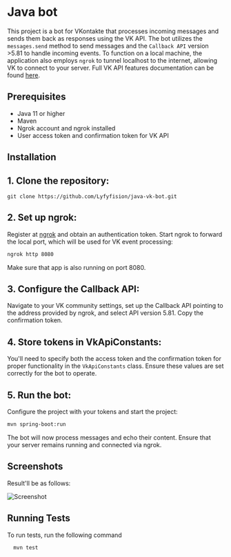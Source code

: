 
# Java bot

This project is a bot for VKontakte that processes incoming messages and sends them back as responses using the VK API. The bot utilizes the `messages.send` method to send messages and the `Callback API` version >5.81 to handle incoming events. To function on a local machine, the application also employs `ngrok` to tunnel localhost to the internet, allowing VK to connect to your server.
Full VK API features documentation can be found [here](https://dev.vk.com/ru/guide).


## Prerequisites

- Java 11 or higher
- Maven
- Ngrok account and ngrok installed
- User access token and confirmation token for VK API
## Installation

## 1. Clone the repository:
   ```
   git clone https://github.com/Lyfyfision/java-vk-bot.git
   ```
## 2. Set up ngrok:
   
   Register at [ngrok](https://ngrok.com/) and obtain an authentication token. Start ngrok to forward the local port, which will be used for VK event processing:
   
   ```bash
   ngrok http 8080
   ```
   Make sure that app is also running on port 8080.
## 3. Configure the Callback API:
   
   Navigate to your VK community settings, set up the Callback API pointing to the address provided by ngrok, and select API version 5.81. Copy the confirmation token.

## 4. Store tokens in VkApiConstants:
   
   You'll need to specify both the access token and the confirmation token for proper functionality in the `VkApiConstants` class. Ensure these values are set correctly for the bot to operate.

## 5. Run the bot:
   
   Configure the project with your tokens and start the project:
   ```bash
   mvn spring-boot:run
   ```

The bot will now process messages and echo their content. Ensure that your server remains running and connected via ngrok.
## Screenshots

Result'll be as follows:

![Screenshot](https://i.ibb.co/gmgP7vY/2024-10-20-18-31-17.png)


## Running Tests

To run tests, run the following command

```bash
  mvn test
```

